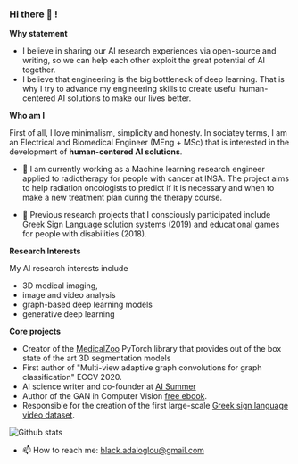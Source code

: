### Hi there 👋 !

**Why statement**

- I believe in sharing our AI research experiences via open-source and writing, so we can help each other exploit the great potential of AI together. 
- I believe that engineering is the big bottleneck of deep learning. That is why I try to advance my engineering skills to create useful human-centered AI solutions to make our lives better.

**Who am I**

First of all, I love minimalism, simplicity and honesty. In sociatey terms, I am an Electrical and Biomedical Engineer (MEng + MSc) that is interested in the  development of **human-centered AI solutions**. 

- 🔭 I am currently working as a  Machine learning research engineer applied to radiotherapy for people with cancer at INSA. The project aims to help radiation oncologists to predict if it is necessary and when to make a new treatment plan during the therapy course.  

- 🌱 Previous research projects that I consciously participated include Greek Sign Language solution systems (2019) and educational games for people with disabilities (2018).

**Research Interests** 

My AI research interests include 
- 3D medical imaging, 
- image and video analysis
- graph-based deep learning models
- generative deep learning

**Core projects**

- Creator of the [MedicalZoo](https://github.com/black0017/MedicalZooPytorch) PyTorch library that provides out of the box state of the art 3D segmentation models
- First author of "Multi-view adaptive graph convolutions for graph classification" ECCV 2020.
- AI science writer and co-founder at [AI Summer](https://theaisummer.com/)
- Author of the GAN in Computer Vision [free ebook](https://theaisummer.com/gans-computer-vision-ebook/).
- Responsible for the creation of the first large-scale [Greek sign language video dataset](https://zenodo.org/record/3941811#.Xw6nqJZRU5k).



![Github stats](https://github-readme-stats.vercel.app/api?username=black0017&show_icons=true&hide_border=true)


- 📫 How to reach me: black.adaloglou@gmail.com
